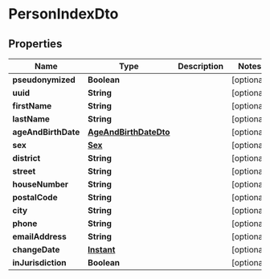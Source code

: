 # PersonIndexDto

## Properties
Name | Type | Description | Notes
------------ | ------------- | ------------- | -------------
**pseudonymized** | **Boolean** |  |  [optional]
**uuid** | **String** |  |  [optional]
**firstName** | **String** |  |  [optional]
**lastName** | **String** |  |  [optional]
**ageAndBirthDate** | [**AgeAndBirthDateDto**](AgeAndBirthDateDto.md) |  |  [optional]
**sex** | [**Sex**](Sex.md) |  |  [optional]
**district** | **String** |  |  [optional]
**street** | **String** |  |  [optional]
**houseNumber** | **String** |  |  [optional]
**postalCode** | **String** |  |  [optional]
**city** | **String** |  |  [optional]
**phone** | **String** |  |  [optional]
**emailAddress** | **String** |  |  [optional]
**changeDate** | [**Instant**](OffsetDateTime.md) |  |  [optional]
**inJurisdiction** | **Boolean** |  |  [optional]
